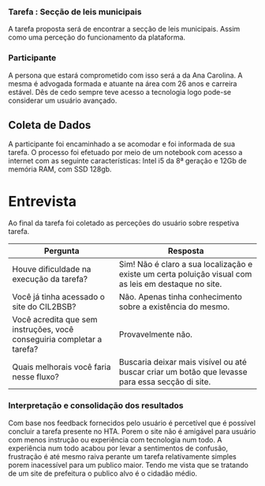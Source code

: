 ### Tarefa :  Secção de leis municipais

A tarefa proposta será de encontrar a secção de leis municipais. Assim como uma perceção do funcionamento da plataforma.

### Participante

A persona que estará comprometido com isso será a da Ana Carolina. A mesma é advogada formada e atuante na área com 26 anos e carreira estável. Dês de cedo sempre teve acesso a tecnologia logo pode-se considerar um usuário avançado.

## Coleta de Dados

A participante foi encaminhado a se acomodar e foi informada de sua tarefa. O processo foi efetuado por meio de um notebook com acesso a internet com as seguinte características:  Intel i5 da 8ª geração e 12Gb de memória RAM, com SSD 128gb.

# Entrevista

Ao final da tarefa foi coletado as perceções do usuário sobre respetiva tarefa.

 | **Pergunta**   | **Resposta** | 
 | ---------- | -------- | 
 | Houve dificuldade na execução da tarefa? |    Sim! Não é claro a sua localização e existe um certa poluição visual com as leis em destaque no site.    | 
 | Você já tinha acessado o site do CIL2BSB? | Não. Apenas tinha conhecimento sobre a existência do mesmo.   |  
 | Você acredita que sem instruções, você conseguiria completar a tarefa? |    Provavelmente não.     |  
 | Quais melhorais você faria nesse fluxo? |    Buscaria deixar mais visível ou até buscar criar um botão que levasse para essa secção di site.     |  


### Interpretação e consolidação dos resultados

Com base nos feedback fornecidos pelo usuário é percetível que é possível concluir a tarefa presente no HTA. Porem o site não é amigável para usuário com menos instrução ou experiência com tecnologia num todo. A experiência num todo acabou por levar a sentimentos de confusão, frustração é até mesmo raiva perante um tarefa relativamente simples porem inacessível para um publico maior. Tendo me vista que se tratando de um site de prefeitura o publico alvo é o cidadão médio.